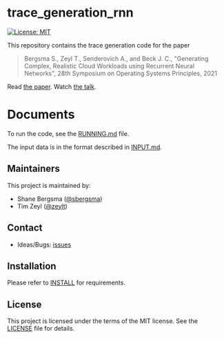 # trace_generation_rnn

[![License: MIT](https://img.shields.io/badge/License-MIT-yellow.svg)](LICENSE)

This repository contains the trace generation code for the paper

> Bergsma S., Zeyl T., Senderovich A., and Beck J. C., "Generating Complex, Realistic Cloud Workloads using Recurrent Neural Networks", 28th Symposium on Operating Systems Principles, 2021

Read [the paper](https://dl.acm.org/doi/pdf/10.1145/3477132.3483590).  Watch [the talk](https://www.youtube.com/watch?v=7EPQhWbKXa0).

# Documents

To run the code, see the [RUNNING.md](RUNNING.md) file.

The input data is in the format described in [INPUT.md](INPUT.md).

## Maintainers

This project is maintained by:

* Shane Bergsma ([@sbergsma](https://github.com/sbergsma))
* Tim Zeyl ([@zeylt](https://github.com/zeylt))

## Contact

* Ideas/Bugs: [issues](https://github.com/huaweicloud/trace_generation_rnn/issues)

## Installation

Please refer to [INSTALL](INSTALL.md) for requirements.

## License

This project is licensed under the terms of the MIT license. See the [LICENSE](LICENSE) file for details.
